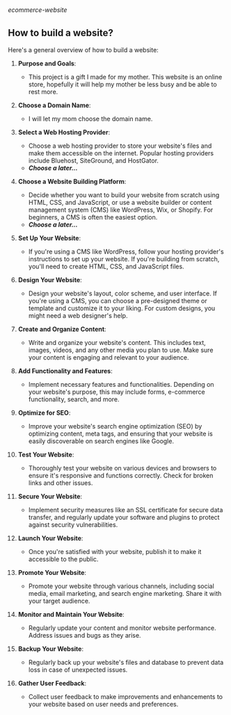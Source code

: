 ###### ecommerce-website

## How to build a website?
Here's a general overview of how to build a website:

1. **Purpose and Goals**:
   - This project is a gift I made for my mother. This website is an online store, hopefully it will help my mother be less busy and be able to rest more.

2. **Choose a Domain Name**:
   - I will let my mom choose the domain name.

3. **Select a Web Hosting Provider**:
   - Choose a web hosting provider to store your website's files and make them accessible on the internet. Popular hosting providers include Bluehost, SiteGround, and HostGator.
   - ***Choose a later...***

4. **Choose a Website Building Platform**:
   - Decide whether you want to build your website from scratch using HTML, CSS, and JavaScript, or use a website builder or content management system (CMS) like WordPress, Wix, or Shopify. For beginners, a CMS is often the easiest option.
   - ***Choose a later...***

5. **Set Up Your Website**:
   - If you're using a CMS like WordPress, follow your hosting provider's instructions to set up your website. If you're building from scratch, you'll need to create HTML, CSS, and JavaScript files.

6. **Design Your Website**:
   - Design your website's layout, color scheme, and user interface. If you're using a CMS, you can choose a pre-designed theme or template and customize it to your liking. For custom designs, you might need a web designer's help.

7. **Create and Organize Content**:
   - Write and organize your website's content. This includes text, images, videos, and any other media you plan to use. Make sure your content is engaging and relevant to your audience.

8. **Add Functionality and Features**:
   - Implement necessary features and functionalities. Depending on your website's purpose, this may include forms, e-commerce functionality, search, and more.

9. **Optimize for SEO**:
   - Improve your website's search engine optimization (SEO) by optimizing content, meta tags, and ensuring that your website is easily discoverable on search engines like Google.

10. **Test Your Website**:
    - Thoroughly test your website on various devices and browsers to ensure it's responsive and functions correctly. Check for broken links and other issues.

11. **Secure Your Website**:
    - Implement security measures like an SSL certificate for secure data transfer, and regularly update your software and plugins to protect against security vulnerabilities.

12. **Launch Your Website**:
    - Once you're satisfied with your website, publish it to make it accessible to the public.

13. **Promote Your Website**:
    - Promote your website through various channels, including social media, email marketing, and search engine marketing. Share it with your target audience.

14. **Monitor and Maintain Your Website**:
    - Regularly update your content and monitor website performance. Address issues and bugs as they arise.

15. **Backup Your Website**:
    - Regularly back up your website's files and database to prevent data loss in case of unexpected issues.

16. **Gather User Feedback**:
    - Collect user feedback to make improvements and enhancements to your website based on user needs and preferences.